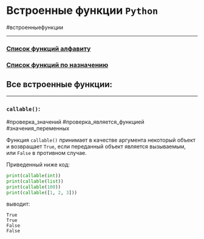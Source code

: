 # Встроенные функции `Python`
#встроенныефункции
***

### [Список функций алфавиту](встроенные%20функции%20по%20алфавиту.md)
### [Список функций по назначению](встроенные%20функции%20по%20назначению.md)


## Все встроенные функции:
***


### `callable()`:
#проверка_значений #проверка_является_функцией #значения_переменных 

Функция `callable()` принимает в качестве аргумента некоторый объект и возвращает `True`, если переданный объект является вызываемым, или `False` в противном случае.

Приведенный ниже код:

```python
print(callable(int))
print(callable(list))
print(callable(100))
print(callable([1, 2, 3]))
```

выводит:

```no-highlight
True
True
False
False
```